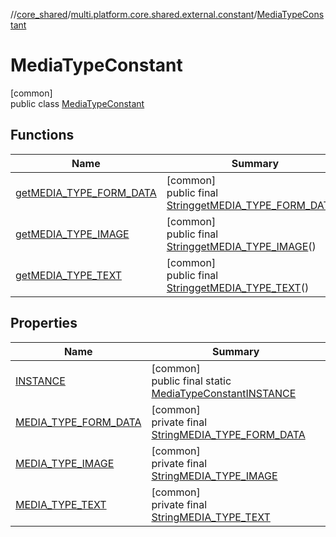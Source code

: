 //[core_shared](../../../index.md)/[multi.platform.core.shared.external.constant](../index.md)/[MediaTypeConstant](index.md)

# MediaTypeConstant

[common]\
public class [MediaTypeConstant](index.md)

## Functions

| Name | Summary |
|---|---|
| [getMEDIA_TYPE_FORM_DATA](get-m-e-d-i-a_-t-y-p-e_-f-o-r-m_-d-a-t-a.md) | [common]<br>public final [String](https://developer.android.com/reference/kotlin/java/lang/String.html)[getMEDIA_TYPE_FORM_DATA](get-m-e-d-i-a_-t-y-p-e_-f-o-r-m_-d-a-t-a.md)() |
| [getMEDIA_TYPE_IMAGE](get-m-e-d-i-a_-t-y-p-e_-i-m-a-g-e.md) | [common]<br>public final [String](https://developer.android.com/reference/kotlin/java/lang/String.html)[getMEDIA_TYPE_IMAGE](get-m-e-d-i-a_-t-y-p-e_-i-m-a-g-e.md)() |
| [getMEDIA_TYPE_TEXT](get-m-e-d-i-a_-t-y-p-e_-t-e-x-t.md) | [common]<br>public final [String](https://developer.android.com/reference/kotlin/java/lang/String.html)[getMEDIA_TYPE_TEXT](get-m-e-d-i-a_-t-y-p-e_-t-e-x-t.md)() |

## Properties

| Name | Summary |
|---|---|
| [INSTANCE](index.md#-593358477%2FProperties%2F-1689394408) | [common]<br>public final static [MediaTypeConstant](index.md)[INSTANCE](index.md#-593358477%2FProperties%2F-1689394408) |
| [MEDIA_TYPE_FORM_DATA](index.md#-1545532691%2FProperties%2F-1689394408) | [common]<br>private final [String](https://developer.android.com/reference/kotlin/java/lang/String.html)[MEDIA_TYPE_FORM_DATA](index.md#-1545532691%2FProperties%2F-1689394408) |
| [MEDIA_TYPE_IMAGE](index.md#1907073847%2FProperties%2F-1689394408) | [common]<br>private final [String](https://developer.android.com/reference/kotlin/java/lang/String.html)[MEDIA_TYPE_IMAGE](index.md#1907073847%2FProperties%2F-1689394408) |
| [MEDIA_TYPE_TEXT](index.md#2036096059%2FProperties%2F-1689394408) | [common]<br>private final [String](https://developer.android.com/reference/kotlin/java/lang/String.html)[MEDIA_TYPE_TEXT](index.md#2036096059%2FProperties%2F-1689394408) |

